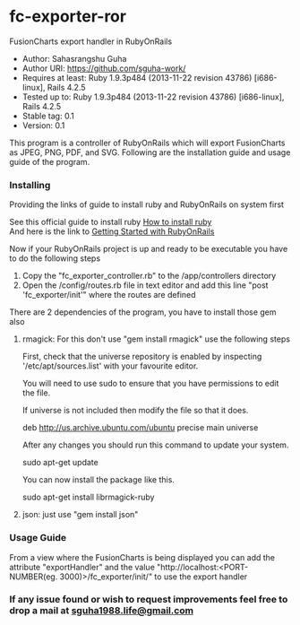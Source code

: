 # fc-exporter-ror
FusionCharts export handler in RubyOnRails

* Author: Sahasrangshu Guha
* Author URI: https://github.com/sguha-work/
* Requires at least: Ruby 1.9.3p484 (2013-11-22 revision 43786) [i686-linux], Rails 4.2.5
* Tested up to: Ruby 1.9.3p484 (2013-11-22 revision 43786) [i686-linux], Rails 4.2.5
* Stable tag: 0.1
* Version: 0.1 

This program is a controller of RubyOnRails which will export FusionCharts as JPEG, PNG, PDF, and SVG. Following are the installation guide and usage guide of the program.

### Installing
  Providing the links of guide to install ruby and RubyOnRails on system first
  
  See this official guide to install ruby [How to install ruby](https://www.ruby-lang.org/en/documentation/installation/)    
  And here is the link to [Getting Started with RubyOnRails](http://guides.rubyonrails.org/getting_started.html)
  
  Now if your RubyOnRails project is up and ready to be executable you have to do the following steps
  
1.	Copy the "fc_exporter_controller.rb" to the <root>/app/controllers directory
2.	Open the <root>/config/routes.rb file in text editor and add this line "post 'fc_exporter/init'" where the routes are defined

There are 2 dependencies of the program, you have to install those gem also
  
1. rmagick: For this don't use "gem install rmagick" use the following steps

	First, check that the universe repository is enabled by inspecting '/etc/apt/sources.list' with your favourite editor.
	
 	You will need to use sudo to ensure that you have permissions to edit the file.

 	If universe is not included then modify the file so that it does.

 	deb http://us.archive.ubuntu.com/ubuntu precise main universe
 
 	After any changes you should run this command to update your system.

 	sudo apt-get update
 
 	You can now install the package like this.

 	sudo apt-get install librmagick-ruby	
 
2. json: just use "gem install json" 


### Usage Guide

From a view where the FusionCharts is being displayed you can add the attribute "exportHandler" and the value "http://localhost:<PORT-NUMBER(eg. 3000)>/fc_exporter/init/" to use the export handler

### If any issue found or wish to request improvements feel free to drop a mail at sguha1988.life@gmail.com
